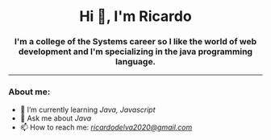 <div id="header" align="center"> 
    <h1 align="center">Hi 👋, I'm Ricardo </h1>
    <h3 align="center"> I'm a college of the Systems career so I like 
        the world of web development and  I'm specializing in the java 
        programming language.
    </h3>

</div>

---
### About me:

- 🌱 I’m currently learning *Java, Javascript*
- 💬 Ask me about *Java*
- 📫 How to reach me: *ricardodelva2020@gmail.com*


